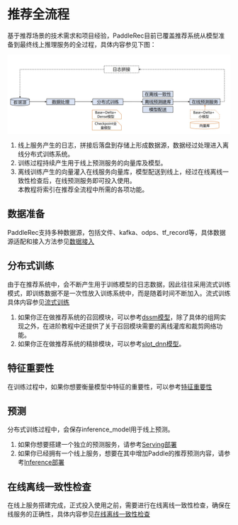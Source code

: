 # 推荐全流程
基于推荐场景的技术需求和项目经验，PaddleRec目前已覆盖推荐系统从模型准备到最终线上推理服务的全过程，具体内容参见下图：
<p align="center">
<img align="center" src="./imgs/whole_process.png">
<p>

1. 线上服务产生的日志，拼接后落盘到存储上形成数据源，数据经过处理进入离线分布式训练系统。  
2. 训练过程持续产生用于线上预测服务的向量库及模型。
3. 离线训练产生的向量灌入在线服务向量库，模型配送到线上，经过在线离线一致性检查后，在线预测服务即可投入使用。    
本教程将索引在推荐全流程中所需的各项功能。 

## 数据准备
PaddleRec支持多种数据源，包括文件、kafka、odps、tf_record等，具体数据源适配和接入方法参见[数据接入](../tools/dataset/README.MD)

## 分布式训练
由于在推荐系统中，会不断产生用于训练模型的日志数据，因此往往采用流式训练模式，即训练数据不是一次性放入训练系统中，而是随着时间不断加入。流式训练具体内容参见[流式训练](./online_trainer.md)  
1. 如果你正在做推荐系统的召回模块，可以参考[dssm模型](../models/match/dssm/readme.md)，除了具体的组网实现之外，在进阶教程中还提供了关于召回模块需要的离线灌库和裁剪网络功能。  
2. 如果你正在做推荐系统的精排模块，可以参考[slot_dnn模型](../models/rank/slot_dnn/README.md)。  

## 特征重要性
在训练过程中，如果你想要衡量模型中特征的重要性，可以参考[特征重要性](./feature_importance.md)

## 预测
分布式训练过程中，会保存inference_model用于线上预测。
1. 如果你想要搭建一个独立的预测服务，请参考[Serving部署](./serving.md)
2. 如果你已经拥有一个线上服务，想要在其中增加Paddle的推荐预测内容，请参考[Inference部署](../tools/inference/README.md)

## 在线离线一致性检查
在线上服务搭建完成，正式投入使用之前，需要进行在线离线一致性检查，确保在线服务的正确性，具体内容参见[在线离线一致性检查](./onoff_diff.md)
